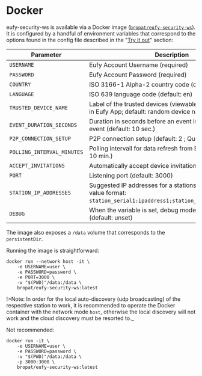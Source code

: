 # Docker

eufy-security-ws is available via a Docker image
([`bropat/eufy-security-ws`](https://hub.docker.com/r/bropat/eufy-security-ws)). It is configured by a handful of environment variables that correspond to the options found in the config file described in the "[Try it out](tryitout.md)" section:

| Parameter | Description |
| - | - |
| `USERNAME` | Eufy Account Username (required) |
| `PASSWORD` | Eufy Account Password (required) |
| `COUNTRY` | ISO 3166-1 Alpha-2 country code (default: US) |
| `LANGUAGE` | ISO 639 language code (default: en) |
| `TRUSTED_DEVICE_NAME` | Label of the trusted devices (viewable with 2fa activated in Eufy App; default: random device name) |
| `EVENT_DURATION_SECONDS` | Duration in seconds before an event is reset E.g. motion event (default: 10 sec.) |
| `P2P_CONNECTION_SETUP` | P2P connection setup (default: 2 ; Quickest connection) |
| `POLLING_INTERVAL_MINUTES` | Polling intervall for data refresh from Eufy Cloud (default: 10 min.) |
| `ACCEPT_INVITATIONS` | Automatically accept device invitations (default: false) |
| `PORT` | Listening port (default: 3000) |
| `STATION_IP_ADDRESSES` | Suggested IP addresses for a stations (default: unset; value format: `station_serial1:ipaddress1;station_serial2:ipaddress2`) |
| `DEBUG` | When the variable is set, debug mode is activated (default: unset) |

The image also exposes a `/data` volume that corresponds to the `persistentDir`.

Running the image is straightforward:

```
docker run --network host -it \
    -e USERNAME=user \
    -e PASSWORD=password \
    -e PORT=3000 \
    -v "$(PWD)"/data:/data \
    bropat/eufy-security-ws:latest
```

!>Note: In order for the local auto-discovery (udp broadcasting) of the respective station to work, it is recommended to operate the Docker container with the network mode `host`, otherwise the local discovery will not work and the cloud discovery must be resorted to._

Not recommended:

```
docker run -it \
    -e USERNAME=user \
    -e PASSWORD=password \
    -v "$(PWD)"/data:/data \
    -p 3000:3000 \
    bropat/eufy-security-ws:latest
```